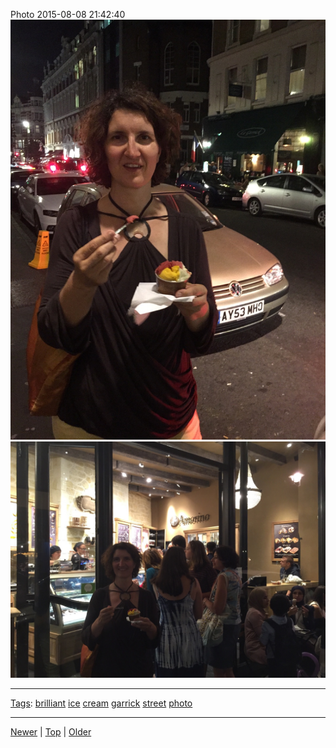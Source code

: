 <!--
title: Photo 2015-08-08 21
date: 2020-06-28T14:57:48.979Z
tags: brilliant, ice, cream, garrick, street, photo
-->










Photo 2015-08-08 21:42:40
![](126202669317-0.jpg)
![](126202669317-1.jpg)

<!--BOTTOM-POST-NAVIGATION-->
---

[Tags](tags.md): [brilliant](tag-brilliant.md) [ice](tag-ice.md) [cream](tag-cream.md) [garrick](tag-garrick.md) [street](tag-street.md) [photo](tag-photo.md)

---

[Newer](126202652533.md) | [Top](index.md) | [Older](126261105797.md)